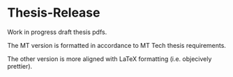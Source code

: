 # Thesis-Release

Work in progress draft thesis pdfs.

The MT version is formatted in accordance to MT Tech thesis requirements.

The other version is more aligned with LaTeX formatting (i.e. objecively prettier).

